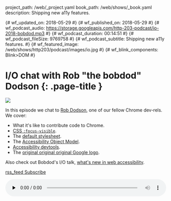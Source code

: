 project_path: /web/_project.yaml
book_path: /web/shows/_book.yaml
description: Shipping new a11y features.

{# wf_updated_on: 2018-05-29 #}
{# wf_published_on: 2018-05-29 #}
{# wf_podcast_audio: https://storage.googleapis.com/http-203-podcast/io-2018-bobdod.mp3 #}
{# wf_podcast_duration: 00:14:51 #}
{# wf_podcast_fileSize: 9769758 #}
{# wf_podcast_subtitle: Shipping new a11y features. #}
{# wf_featured_image: /web/shows/http203/podcast/images/io.jpg #}
{# wf_blink_components: Blink>DOM #}

# I/O chat with Rob "the bobdod" Dodson {: .page-title }

<img src="/web/shows/http203/podcast/images/io.jpg" class="attempt-right">

In this episode we chat to [Rob Dodson](https://twitter.com/rob_dodson), one of our fellow Chrome
dev-rels. We cover:

* What it's like to contribute code to Chrome.
* [CSS `:focus-visible`](https://github.com/WICG/focus-visible).
* The [default
  stylesheet](https://cs.chromium.org/chromium/src/third_party/blink/renderer/core/css/html.css?q=html.css&sq=package:chromium&g=0&l=1).
* The [Accessibility Object Model](https://github.com/WICG/aom/blob/gh-pages/explainer.md).
* [Accessibility devtools](https://developers.google.com/web/updates/2018/01/devtools#a11y).
* The [original original original Google
  logo](https://en.wikipedia.org/wiki/Google_logo#/media/File:First-google-logo.gif).

Also check out Bobdod's I/O talk, [what's new in web
accessibility](https://www.youtube.com/watch?v=wkvslBGkhZY).

<a href="http://feeds.feedburner.com/Http203Podcast">
  <span class="material-icons">rss_feed</span>
  Subscribe
</a>

<audio style="width: 100%" src="https://storage.googleapis.com/http-203-podcast/io-2018-bobdod.mp3"
controls preload="none"></audio>
